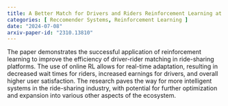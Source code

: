 ```yaml
---
title: A Better Match for Drivers and Riders Reinforcement Learning at Lyft 
categories: [ Reccomender Systems, Reinforcement Learning ]
date: "2024-07-08"
arxiv-paper-id: "2310.13810"
---
```


The paper demonstrates the successful application of reinforcement learning to improve the efficiency of driver-rider matching in ride-sharing platforms. The use of online RL allows for real-time adaptation, resulting in decreased wait times for riders, increased earnings for drivers, and overall higher user satisfaction. The research paves the way for more intelligent systems in the ride-sharing industry, with potential for further optimization and expansion into various other aspects of the ecosystem.

